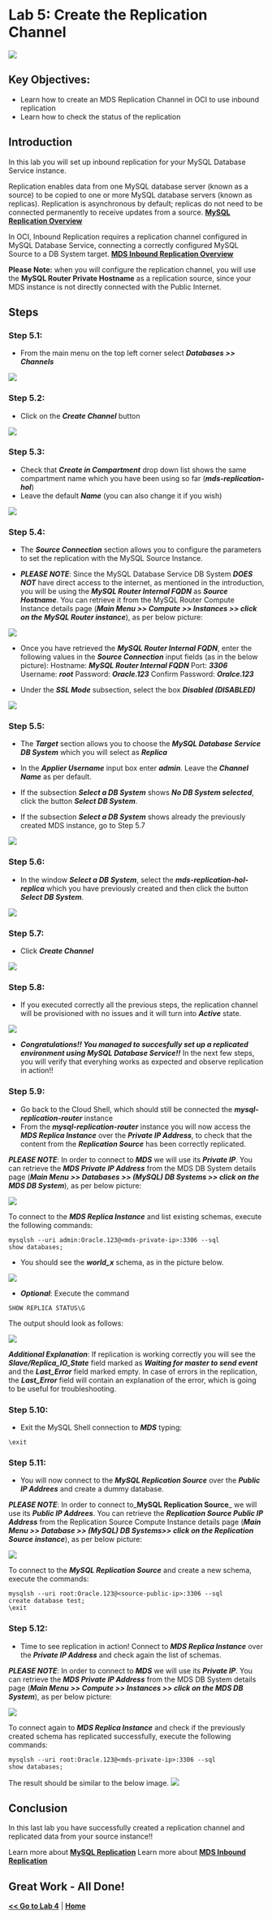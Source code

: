 # Lab 5: Create the Replication Channel

![](images/Lab5-0.png)

## Key Objectives:
- Learn how to create an MDS Replication Channel in OCI to use inbound replication
- Learn how to check the status of the replication

## Introduction

In this lab you will set up inbound replication for your MySQL Database Service instance.

Replication enables data from one MySQL database server (known as a source) to be copied to one or more MySQL database servers (known as replicas). Replication is asynchronous by default; replicas do not need to be connected permanently to receive updates from a source.
**[MySQL Replication Overview](https://dev.mysql.com/doc/refman/8.0/en/replication.html)**

In OCI, Inbound Replication requires a replication channel configured in MySQL Database Service, connecting a correctly configured MySQL Source to a DB System target.
**[MDS Inbound Replication Overview](https://docs.oracle.com/en-us/iaas/mysql-database/doc/replication.html)**

**Please Note:** when you will configure the replication channel, you will use the **MySQL Router Private Hostname** as a replication source, since your MDS instance is not directly connected with the Public Internet.



## Steps

### **Step 5.1:**
- From the main menu on the top left corner select _**Databases >> Channels**_

![](images/Lab5-1.png)

### **Step 5.2:**
- Click on the _**Create Channel**_ button

![](images/Lab5-2.png)

### **Step 5.3:**
- Check that _**Create in Compartment**_ drop down list shows the same compartment name which you have been using so far (_**mds-replication-hol**_)
- Leave the default _**Name**_ (you can also change it if you wish)

![](images/Lab5-3.png)

### **Step 5.4:**
- The _**Source Connection**_ section allows you to configure the parameters to set the replication with the MySQL Source Instance.

- _**PLEASE NOTE**_: Since the MySQL Database Service DB System _**DOES NOT**_ have direct access to the internet, as mentioned in the introduction, you will be using the _**MySQL Router Internal FQDN**_ as _**Source Hostname**_.
You can retrieve it from the MySQL Router Compute Instance details page (_**Main Menu >> Compute >> Instances >> click on the MySQL Router instance**_), as per below picture:

![](images/Lab5-4a.png)

- Once you have retrieved the _**MySQL Router Internal FQDN**_, enter the following values in the _**Source Connection**_ input fields (as in the below picture): 
	Hostname: _**MySQL Router Internal FQDN**_ 
	Port: _**3306**_
	Username: _**root**_
	Password: _**Oracle.123**_
	Confirm Password: _**Oralce.123**_

- Under the _**SSL Mode**_ subsection, select the box _**Disabled (DISABLED)**_

![](images/Lab5-4b.png)

### **Step 5.5:**
- The _**Target**_ section allows you to choose the _**MySQL Database Service DB System**_ which you will select as _**Replica**_

- In the _**Applier Username**_ input box enter _**admin**_. Leave the _**Channel Name**_ as per default.

- If the subsection _**Select a DB System**_ shows _**No DB System selected**_, click the button _**Select DB System**_.

- If the subsection _**Select a DB System**_ shows already the previously created MDS instance, go to Step 5.7

![](images/Lab5-5.png)

### **Step 5.6:**
- In the window _**Select a DB System**_, select the _**mds-replication-hol-replica**_ which you have previously created and then click the button _**Select DB System**_.

![](images/Lab5-6.png)

### **Step 5.7:**
- Click _**Create Channel**_

![](images/Lab5-7.png)

### **Step 5.8:**
- If you executed correctly all the previous steps, the replication channel will be provisioned with no issues and it will turn into _**Active**_ state.

![](images/Lab5-8.png)

- _**Congratulations!! You managed to succesfully set up a replicated environment using MySQL Database Service!!**_
In the next few steps, you will verify that everyhing works as expected and observe replication in action!!

### **Step 5.9:**
- Go back to the Cloud Shell, which should still be connected the _**mysql-replication-router**_ instance
- From the _**mysql-replication-router**_ instance you will now access the _**MDS Replica Instance**_ over the _**Private IP Address**_, to check that the content from the _**Replication Source**_ has been correctly replicated.

_**PLEASE NOTE**_: In order to connect to _**MDS**_ we will use its _**Private IP**_. You can retrieve the _**MDS  Private IP Address**_ from the MDS DB System details page (_**Main Menu >> Databases >> (MySQL) DB Systems >> click on the MDS DB System**_), as per below picture:

![](images/Lab5-9a.png)

To connect to the _**MDS Replica Instance**_ and list existing schemas, execute the following commands:
```
mysqlsh --uri admin:Oracle.123@<mds-private-ip>:3306 --sql
show databases;
```
- You should see the _**world_x**_ schema, as in the picture below.

![](images/Lab5-9b.png)

- _**Optional**_: Execute the command
```
SHOW REPLICA STATUS\G
```
The output should look as follows:

![](images/Lab5-9c.png)

_**Additional Explanation**_: If replication is working correctly you will see the _**Slave/Replica_IO_State**_ field marked as _**Waiting for master to send event**_ and the _**Last_Error**_ field marked empty.
In case of errors in the replication, the _**Last_Error**_ field will contain an explanation of the error, which is going to be useful for troubleshooting.

### **Step 5.10:**
- Exit the MySQL Shell connection to _**MDS**_ typing:
```
\exit
```

### **Step 5.11:**
- You will now connect to the _**MySQL Replication Source**_ over the _**Public IP Addrees**_ and create a dummy database.

_**PLEASE NOTE**_: In order to connect to_**MySQL Replication Source**_ we will use its _**Public IP Addrees**_. You can retrieve the _**Replication Source  Public IP Address**_ from the Replication Source Compute Instance details page (_**Main Menu >> Database >> (MySQL) DB Systems>> click on the Replication Source instance**_), as per below picture:

![](images/Lab5-11.png)

To connect to the _**MySQL Replication Source**_ and create a new schema, execute the commands:
```
mysqlsh --uri root:Oracle.123@<source-public-ip>:3306 --sql
create database test;
\exit
```

### **Step 5.12:**
- Time to see replication in action! Connect to _**MDS Replica Instance**_ over the _**Private IP Address**_ and check again the list of schemas.

_**PLEASE NOTE**_: In order to connect to _**MDS**_ we will use its _**Private IP**_. You can retrieve the _**MDS  Private IP Address**_ from the MDS DB System details page (_**Main Menu >> Compute >> Instances >> click on the MDS DB System**_), as per below picture:

![](images/Lab5-9a.png)

To connect again to _**MDS Replica Instance**_ and check if the previously created schema has replicated successfully, execute the following commands:
```
mysqlsh --uri root:Oracle.123@<mds-private-ip>:3306 --sql
show databases;
```
The result should be similar to the below image.
![](images/Lab5-10.png)

## Conclusion

In this last lab you have successfully created a replication channel and replicated data from your source instance!!

Learn more about **[MySQL Replication](https://dev.mysql.com/doc/refman/8.0/en/replication.html)**
Learn more about **[MDS Inbound Replication](https://docs.oracle.com/en-us/iaas/mysql-database/doc/replication.html)**

## Great Work - All Done!

**[<< Go to Lab 4](../Lab4/README.md)** | **[Home](/README.md)**

